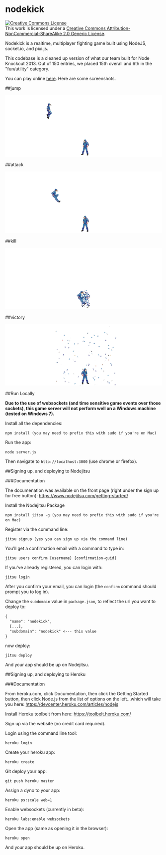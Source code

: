 nodekick
========

<a rel="license" href="http://creativecommons.org/licenses/by-nc-sa/2.0/"><img alt="Creative Commons License" style="border-width:0" src="http://i.creativecommons.org/l/by-nc-sa/2.0/88x31.png" /></a><br />This work is licensed under a <a rel="license" href="http://creativecommons.org/licenses/by-nc-sa/2.0/">Creative Commons Attribution-NonCommercial-ShareAlike 2.0 Generic License</a>.

Nodekick is a realtime, multiplayer fighting game built using NodeJS, socket.io, and pixi.js.

This codebase is a cleaned up version of what our team built for Node Knockout 2013. Out of 150 entries, we placed 15th overall and 6th in the "fun/utility" category.

You can play online [here](http://nodekick.jit.su). Here are some screenshots.

##jump

<img src="/ss_jump.png" />

##attack

<img src="/ss_attack.png" />

##kill

<img src="/ss_kill.png" />

##victory

<img src="/ss_victory.png" />

##Run Locally

**Due to the use of websockets (and time sensitive game events over those sockets), this game server will not perform well on a Windows machine (tested on Windows 7).**

Install all the dependencies:

    npm install (you may need to prefix this with sudo if you're on Mac)

Run the app:

    node server.js

Then navigate to `http://localhost:3000` (use chrome or firefox).

##Signing up, and deploying to Nodejitsu

###Documentation

The documenation was available on the front page (right under the sign up for free button): https://www.nodejitsu.com/getting-started/

Install the Nodejitsu Package

    npm install jitsu -g (you may need to prefix this with sudo if you're on Mac)

Register via the command line:

    jitsu signup (yes you can sign up via the command line)

You'll get a confirmation email with a command to type in:

    jitsu users confirm [username] [confirmation-guid]

If you've already registered, you can login with:

    jitsu login

After you confirm your email, you can login (the `confirm` command should prompt you to log in).

Change the `subdomain` value in `package.json`, to reflect the url you want to deploy to:

    {
      "name": "nodekick",
      [...],
      "subdomain": "nodekick" <--- this value
    }

now deploy:

    jitsu deploy

And your app should be up on Nodejitsu.

##Signing up, and deploying to Heroku

###Documentation

From heroku.com, click Documentation, then click the Getting Started button, then click Node.js from the list of options on the left...which will take you here: https://devcenter.heroku.com/articles/nodejs 

Install Heroku toolbelt from here: https://toolbelt.heroku.com/

Sign up via the website (no credit card required).

Login using the command line tool:

    heroku login

Create your heroku app:

    heroku create

Git deploy your app:

    git push heroku master

Assign a dyno to your app:

    heroku ps:scale web=1

Enable websockets (currently in beta):

    heroku labs:enable websockets

Open the app (same as opening it in the browser):

    heroku open

And your app should be up on Heroku.
